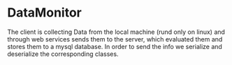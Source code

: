 # DataMonitor
The client is collecting Data from the local machine (rund only on linux) and through web services sends them to the server,
which evaluated them and stores them to a mysql database. In order to send the info we serialize and deserialize the corresponding
classes. 
